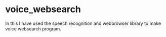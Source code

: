 # voice_websearch
In this I have used the speech recognition and webbrowser library to make voice websearch program. 
